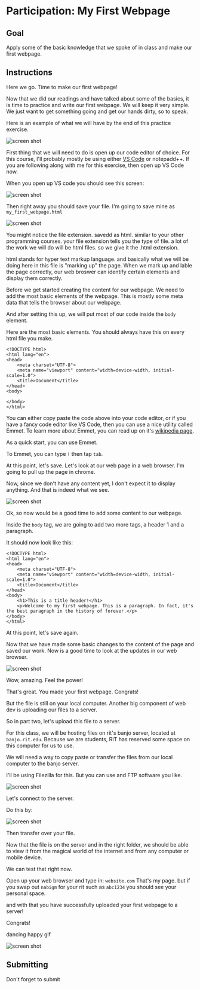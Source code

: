# Participation: My First Webpage

## Goal

Apply some of the basic knowledge that we spoke of in class and make our first webpage.

## Instructions

Here we go. Time to make our first webpage! 

Now that we did our readings and have talked about some of the basics, it is time to practice and write our first webpage. We will keep it very simple. We just want to get something going and get our hands dirty, so to speak. 

Here is an example of what we will have by the end of this practice exercise.

![screen shot](screenshot.png)

First thing that we will need to do is open up our code editor of choice. For this course, I'll probably mostly be using either [VS Code](https://code.visualstudio.com/) or notepadd++. If you are following along with me for this exercise, then open up VS Code now.

When you open up VS code you should see this screen: 

![screen shot](screenshot.png)

Then right away you should save your file. I'm going to save mine as `my_first_webpage.html` 

![screen shot](screenshot.png)

You might notice the file extension. savedd as html. similar to your other programming courses. your file extension tells you the type of file. a lot of the work we will do will be html files. so we give it the .html extension. 

html stands for hyper text markup language. and basically what we will be doing here in this file is "marking up" the page. When we mark up and lable the page correctly, our web broswer can identify certain elements and display them correctly. 

Before we get started creating the content for our webpage. We need to add the most basic elements of the webpage. This is mostly some meta data that tells the browser about our webpage.

And after setting this up, we will put most of our code inside the `body` element. 

Here are the most basic elements. You should always have this on every html file you make.

```
<!DOCTYPE html>
<html lang="en">
<head>
    <meta charset="UTF-8">
    <meta name="viewport" content="width=device-width, initial-scale=1.0">
    <title>Document</title>
</head>
<body>
    
</body>
</html>
```

You can either copy paste the code above into your code editor, or if you have a fancy code editor like VS Code, then you can use a nice utility called Emmet. To learn more about Emmet, you can read up on it's [wikipedia page](https://en.wikipedia.org/wiki/Emmet_(software)).

As a quick start, you can use Emmet. 

To Emmet, you can type `!` then tap `tab`.

At this point, let's save. Let's look at our web page in a web browser. I'm going to pull up the page in chrome.

Now, since we don't have any content yet, I don't expect it to display anything. And that is indeed what we see.

![screen shot](screenshot.png)

Ok, so now would be a good time to add some content to our webpage.

Inside the `body` tag, we are going to add two more tags, a header 1 and a paragraph.

It should now look like this:

```
<!DOCTYPE html>
<html lang="en">
<head>
    <meta charset="UTF-8">
    <meta name="viewport" content="width=device-width, initial-scale=1.0">
    <title>Document</title>
</head>
<body>
    <h1>This is a title header!</h1>
    <p>Welcome to my first webpage. This is a paragraph. In fact, it's the best paragraph in the history of forever.</p>
</body>
</html>
```

At this point, let's save again.

Now that we have made some basic changes to the content of the page and saved our work. Now is a good time to look at the updates in our web browser. 

![screen shot](screenshot.png)

Wow, amazing. Feel the power! 

That's great. You made your first webpage. Congrats!

But the file is still on your local computer. Another big component of web dev is uploading our files to a server. 

So in part two, let's upload this file to a server.

For this class, we will be hosting files on rit's banjo server, located at `banjo.rit.edu`. Because we are students, RIT has reserved some space on this computer for us to use.

We will need a way to copy paste or transfer the files from our local computer to the banjo server. 

I'll be using Filezilla for this. But you can use and FTP software you like. 

![screen shot](screenshot.png)

Let's connect to the server.

Do this by:

![screen shot](screenshot.png)

Then transfer over your file. 

Now that the file is on the server and in the right folder, we should be able to view it from the magical world of the internet and from any computer or mobile device.

We can test that right now.

Open up your web browser and type in: `website.com` That's my page. but if you swap out `nabigm` for your rit such as `abc1234` you should see your personal space. 

and with that you have successfully uploaded your first webpage to a server!

Congrats!

dancing happy gif

![screen shot](screenshot.png)

## Submitting

Don't forget to submit
